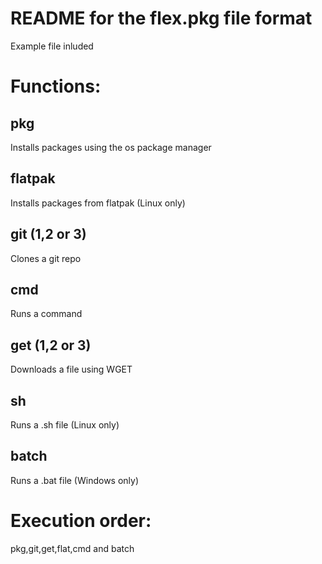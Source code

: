 # README for the flex.pkg file format
Example file inluded

# Functions:
## pkg
Installs packages using the os package manager
## flatpak
Installs packages from flatpak (Linux only)
## git (1,2 or 3)
Clones a git repo
## cmd
Runs a command
## get (1,2 or 3)
Downloads a file using WGET
## sh
Runs a .sh file (Linux only)
## batch
Runs a .bat file (Windows only)

# Execution order:
pkg,git,get,flat,cmd and batch